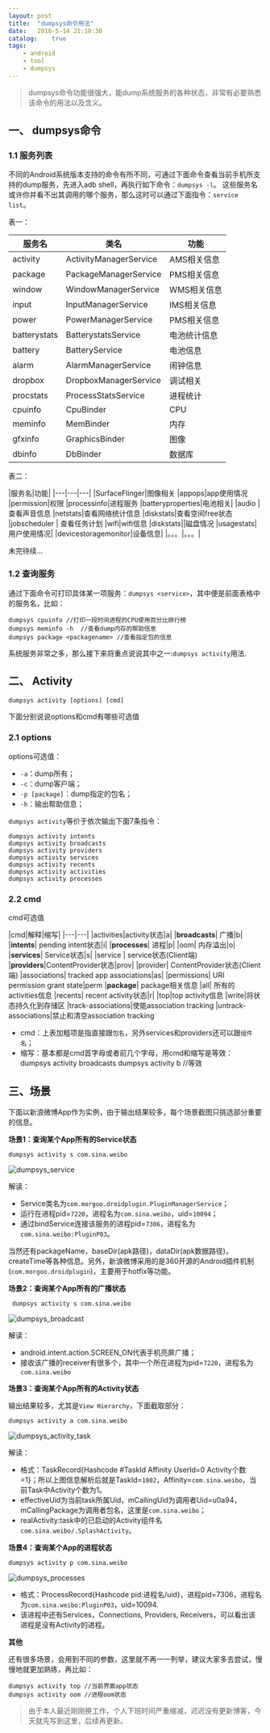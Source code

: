 ```yaml
---
layout: post
title:  "dumpsys命令用法"
date:   2016-5-14 21:10:30
catalog:    true
tags:
    - android
    - tool
    - dumpsys
---
```


> dumpsys命令功能很强大，能dump系统服务的各种状态，非常有必要熟悉该命令的用法以及含义。

## 一、 dumpsys命令

### 1.1 服务列表

不同的Android系统版本支持的命令有所不同，可通过下面命令查看当前手机所支持的dump服务，先进入adb shell，再执行如下命令：`dumpsys -l`。 这些服务名或许你并看不出其调用的哪个服务，那么这时可以通过下面指令：`service list`。

表一：

|服务名|类名|功能|
|---|---|---|
|activity|ActivityManagerService|AMS相关信息|
|package |PackageManagerService |PMS相关信息|
|window |WindowManagerService |WMS相关信息|
|input |InputManagerService |IMS相关信息|
|power |PowerManagerService |PMS相关信息|
|batterystats|BatterystatsService|电池统计信息|
|battery|BatteryService|电池信息|
|alarm| AlarmManagerService| 闹钟信息
|dropbox|DropboxManagerService|调试相关|
|procstats|ProcessStatsService|进程统计|
|cpuinfo|CpuBinder|CPU
|meminfo|MemBinder|内存
|gfxinfo|GraphicsBinder|图像
|dbinfo|DbBinder|数据库


表二：

|服务名|功能|
|---|---|---|
|SurfaceFlinger|图像相关
|appops|app使用情况
|permission|权限
|processinfo|进程服务
|batteryproperties|电池相关|
|audio     | 查看声音信息
|netstats|查看网络统计信息
|diskstats|查看空间free状态
|jobscheduler  | 查看任务计划
|wifi|wifi信息
|diskstats||磁盘情况
|usagestats|用户使用情况|
|devicestoragemonitor|设备信息|
|。。。|。。。|

未完待续...

### 1.2 查询服务

通过下面命令可打印具体某一项服务：`dumpsys <service>`，其中<service>便是前面表格中的服务名，比如：

	dumpsys cpuinfo //打印一段时间进程的CPU使用百分比排行榜
	dumpsys meminfo -h  //查看dump内存的帮助信息
	dumpsys package <packagename> //查看指定包的信息


系统服务非常之多，那么接下来将重点说说其中之一:`dumpsys activity`用法.


## 二、 Activity

	dumpsys activity [options] [cmd]

下面分别说说options和cmd有哪些可选值

### 2.1 options
	 
options可选值：

- `-a`：dump所有；
- `-c`：dump客户端；
- `-p [package]`：dump指定的包名；
- `-h`：输出帮助信息；


`dumpsys activity`等价于依次输出下面7条指令：

    dumpsys activity intents
    dumpsys activity broadcasts
    dumpsys activity providers
    dumpsys activity services
    dumpsys activity recents
    dumpsys activity activities
    dumpsys activity processes


### 2.2 cmd

cmd可选值

|cmd|解释|缩写|
|---|---|
|activities|activity状态|a|
|**broadcasts**| 广播|b|
|**intents**| pending intent状态|i|
|**processes**| 进程|p|
|oom| 内存溢出|o|
|**services**| Service状态|s|
|service | service状态(Client端)
|**providers**|ContentProvider状态|prov|
|provider| ContentProvider状态(Client端)
|associations| tracked app associations|as|
|permissions| URI permission grant state|perm
|**package**| package相关信息
|all| 所有的activities信息
|recents| recent activity状态|r|
|top|top activity信息
|write|将状态持久化到存储区
|track-associations|使能association tracking
|untrack-associations|禁止和清空association tracking

- cmd：上表加粗项是指直接跟`包名`，另外services和providers还可以跟`组件名`；
- 缩写：基本都是cmd首字母或者前几个字母，用cmd和缩写是等效：
        dumpsys activity broadcasts
        dumpsys activity b //等效


## 三、场景

下面以新浪微博App作为实例，由于输出结果较多，每个场景截图只挑选部分重要的信息。

**场景1：查询某个App所有的Service状态**

    dumpsys activity s com.sina.weibo

![dumpsys_service](/images/tools/dumpsys_service.png)

解读：

- Service类名为`com.morgoo.droidplugin.PluginManagerService`；
- 运行在进程pid=`7220`，进程名为`com.sina.weibo`，uid=`10094`；
- 通过bindService连接该服务的进程pid=`7306`，进程名为`com.sina.weibo:PluginP03`。

当然还有packageName，baseDir(apk路径)，dataDir(apk数据路径)，createTime等各种信息。另外，新浪微博采用的是360开源的Android插件机制(`com.morgoo.droidplugin`)，主要用于hotfix等功能。

**场景2：查询某个App所有的广播状态**

     dumpsys activity s com.sina.weibo

![dumpsys_broadcast](/images/tools/dumpsys_broadcast.png)

解读：

- android.intent.action.SCREEN_ON代表手机亮屏广播；
- 接收该广播的receiver有很多个，其中一个所在进程为pid=`7220`，进程名为`com.sina.weibo`


**场景3：查询某个App所有的Activity状态**
    
输出结果较多，尤其是`View Hierarchy`，下面截取部分：

    dumpsys activity a com.sina.weibo

![dumpsys_activity_task](/images/tools/dumpsys_activity_task.png)

解读：

- 格式：TaskRecord{Hashcode #TaskId Affinity UserId=0 Activity个数=1}；所以上图信息解析后就是TaskId=`1802`，Affinity=`com.sina.weibo`，当前Task中Activity个数为1。
- effectiveUid为当前task所属Uid，mCallingUid为调用者Uid=u0a94，mCallingPackage为调用者包名，这里是`com.sina.weibo`；
- realActivity:task中的已启动的Activity组件名`com.sina.weibo/.SplashActivity`。

**场景4：查询某个App的进程状态**

    dumpsys activity p com.sina.weibo

![dumpsys_processes](/images/tools/dumpsys_processes.png)

- 格式：ProcessRecord{Hashcode pid:进程名/uid}，进程pid=7306，进程名为`com.sina.weibo:PluginP03`，uid=10094.
- 该进程中还有Services，Connections, Providers, Receivers，可以看出该进程是没有Activity的进程。

**其他**

还有很多场景，会用到不同的参数，这里就不再一一列举，建议大家多去尝试，慢慢地就更加熟练，再比如：

    dumpsys activity top //当前界面app状态
    dumpsys activity oom //进程oom状态


> 由于本人最近刚刚换工作，个人下班时间严重缩减，迟迟没有更新博客，今天就先写到这里，后续再更新。


